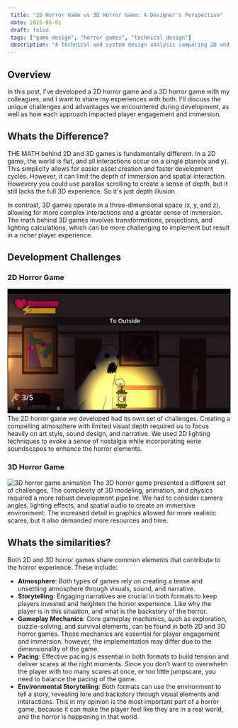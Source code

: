 ```yaml
---
 title: "2D Horror Game vs 3D Horror Game: A Designer's Perspective"
 date: 2025-05-01
 draft: false
 tags: ["game design", "horror games", "technical design"]
 description: "A technical and system design analysis comparing 2D and 3D horror game development from a game designer's perspective."
---
```



## Overview

In this post, I've developed a 2D horror game and a 3D horror game with my colleagues, and I want to share my experiences with both. I'll discuss the unique challenges and advantages we encountered during development, as well as how each approach impacted player engagement and immersion.

## Whats the Difference?

THE MATH behind 2D and 3D games is fundamentally different. In a 2D game, the world is flat, and all interactions occur on a single plane(x and y). This simplicity allows for easier asset creation and faster development cycles. However, it can limit the depth of immersion and spatial interaction. Howevery you could use parallax scrolling to create a sense of depth, but it still lacks the full 3D experience. So it's just depth illusion.

In contrast, 3D games operate in a three-dimensional space (x, y, and z), allowing for more complex interactions and a greater sense of immersion. The math behind 3D games involves transformations, projections, and lighting calculations, which can be more challenging to implement but result in a richer player experience.

## Development Challenges

### 2D Horror Game

![2D horror game](image.png)
The 2D horror game we developed had its own set of challenges. Creating a compelling atmosphere with limited visual depth required us to focus heavily on art style, sound design, and narrative. We used 2D lighting techniques to evoke a sense of nostalgia while incorporating eerie soundscapes to enhance the horror elements.

### 3D Horror Game

![3D horror game animation](https://shared.akamai.steamstatic.com/store_item_assets/steam/apps/3334600/extras/017NewSteam.gif?t=1745612123)
The 3D horror game presented a different set of challenges. The complexity of 3D modeling, animation, and physics required a more robust development pipeline. We had to consider camera angles, lighting effects, and spatial audio to create an immersive environment. The increased detail in graphics allowed for more realistic scares, but it also demanded more resources and time.

## Whats the similarities?

Both 2D and 3D horror games share common elements that contribute to the horror experience. These include:

- **Atmosphere**: Both types of games rely on creating a tense and unsettling atmosphere through visuals, sound, and narrative.
- **Storytelling**: Engaging narratives are crucial in both formats to keep players invested and heighten the horror experience. Like why the player is in this situation, and what is the backstory of the horror.
- **Gameplay Mechanics**: Core gameplay mechanics, such as exploration, puzzle-solving, and survival elements, can be found in both 2D and 3D horror games. These mechanics are essential for player engagement and immersion. however, the implementation may differ due to the dimensionality of the game.
- **Pacing**: Effective pacing is essential in both formats to build tension and deliver scares at the right moments. Since you don't want to overwhelm the player with too many scares at once, or too little jumpscare, you need to balance the pacing of the game.
- **Environmental Storytelling**: Both formats can use the environment to tell a story, revealing lore and backstory through visual elements and interactions. This in my opinion is the most important part of a horror game, because it can make the player feel like they are in a real world, and the horror is happening in that world.
